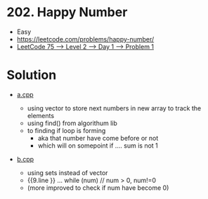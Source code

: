 # 202. Happy Number

- Easy
- https://leetcode.com/problems/happy-number/
- [LeetCode 75 --> Level 2 --> Day 1 --> Problem 1](https://leetcode.com/study-plan/leetcode-75/)

# Solution

- [a.cpp](./a.cpp)
  - using vector to store next numbers in new array to track the elements
  - using find() from algorithum lib
  - to finding if loop is forming
    - aka that number have come before or not
    - which will on somepoint if .... sum is not 1

- [b.cpp](./b.cpp)
  - using sets instead of vector
  - {{9.line }} ... while (num) // num > 0, num!=0
  - (more improved to check if num have become 0)
